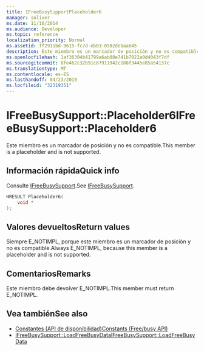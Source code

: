 ```yaml
---
title: IFreeBusySupportPlaceholder6
manager: soliver
ms.date: 11/16/2014
ms.audience: Developer
ms.topic: reference
localization_priority: Normal
ms.assetid: ff2911bd-9615-fc7d-eb03-0502debaa645
description: Este miembro es un marcador de posición y no es compatible.
ms.openlocfilehash: 1af36304b41799a6ab08e741b7022a0d4043f7df
ms.sourcegitcommit: 8fe462c32b91c87911942c188f3445e85a54137c
ms.translationtype: MT
ms.contentlocale: es-ES
ms.lasthandoff: 04/23/2019
ms.locfileid: "32319351"
---
```

# <a name="ifreebusysupportplaceholder6"></a><span data-ttu-id="c8388-103">IFreeBusySupport::Placeholder6</span><span class="sxs-lookup"><span data-stu-id="c8388-103">IFreeBusySupport::Placeholder6</span></span>

<span data-ttu-id="c8388-104">Este miembro es un marcador de posición y no es compatible.</span><span class="sxs-lookup"><span data-stu-id="c8388-104">This member is a placeholder and is not supported.</span></span>
  
## <a name="quick-info"></a><span data-ttu-id="c8388-105">Información rápida</span><span class="sxs-lookup"><span data-stu-id="c8388-105">Quick info</span></span>

<span data-ttu-id="c8388-106">Consulte [IFreeBusySupport](ifreebusysupport.md).</span><span class="sxs-lookup"><span data-stu-id="c8388-106">See [IFreeBusySupport](ifreebusysupport.md).</span></span>
  
```cpp
HRESULT Placeholder6( 
    void *  
);
```

## <a name="return-values"></a><span data-ttu-id="c8388-107">Valores devueltos</span><span class="sxs-lookup"><span data-stu-id="c8388-107">Return values</span></span>

<span data-ttu-id="c8388-108">Siempre E_NOTIMPL, porque este miembro es un marcador de posición y no es compatible.</span><span class="sxs-lookup"><span data-stu-id="c8388-108">Always E_NOTIMPL, because this member is a placeholder and is not supported.</span></span>
  
## <a name="remarks"></a><span data-ttu-id="c8388-109">Comentarios</span><span class="sxs-lookup"><span data-stu-id="c8388-109">Remarks</span></span>

<span data-ttu-id="c8388-110">Este miembro debe devolver E_NOTIMPL.</span><span class="sxs-lookup"><span data-stu-id="c8388-110">This member must return E_NOTIMPL.</span></span>
  
## <a name="see-also"></a><span data-ttu-id="c8388-111">Vea también</span><span class="sxs-lookup"><span data-stu-id="c8388-111">See also</span></span>

- [<span data-ttu-id="c8388-112">Constantes (API de disponibilidad)</span><span class="sxs-lookup"><span data-stu-id="c8388-112">Constants (Free/busy API)</span></span>](constants-free-busy-api.md) 
- [<span data-ttu-id="c8388-113">IFreeBusySupport::LoadFreeBusyData</span><span class="sxs-lookup"><span data-stu-id="c8388-113">IFreeBusySupport::LoadFreeBusyData</span></span>](ifreebusysupport-loadfreebusydata.md)

